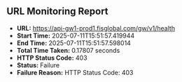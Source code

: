 ## URL Monitoring Report

- **URL:** https://api-gw1-prod1.fisglobal.com/gw/v1/health
- **Start Time:** 2025-07-11T15:51:57.419944
- **End Time:** 2025-07-11T15:51:57.598014
- **Total Time Taken:** 0.17807 seconds
- **HTTP Status Code:** 403
- **Status:** Failure
- **Failure Reason:** HTTP Status Code: 403
